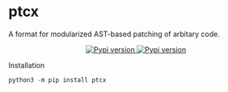 # ptcx
A format for modularized AST-based patching of arbitary code.

<p align="center">
    <a href="https://pypi.org/project/ptcx/">
        <img alt="Pypi version" src="https://img.shields.io/pypi/v/ptcx?color=blue">
    </a>
    <a href="https://chrxer.github.io/ptcx/">
        <img alt="Pypi version" src="https://img.shields.io/badge/Docs-blue">
    </a>
</p>


Installation
```python
python3 -m pip install ptcx
```